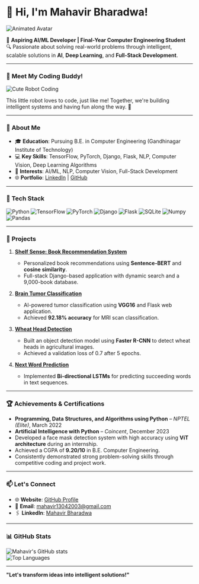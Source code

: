 # 👋 Hi, I'm Mahavir Bharadwa!  

![Animated Avatar](https://media.giphy.com/media/3o7abKhOpu0NwenH3O/giphy.gif)  

🚀 **Aspiring AI/ML Developer | Final-Year Computer Engineering Student**  
🔍 Passionate about solving real-world problems through intelligent, scalable solutions in **AI**, **Deep Learning**, and **Full-Stack Development**.  

---

### 🤖 **Meet My Coding Buddy!**  
![Cute Robot Coding](https://media.giphy.com/media/3o7abKhOpu0NwenH3O/giphy.gif)  

This little robot loves to code, just like me! Together, we're building intelligent systems and having fun along the way. 🚀  

---

### 🌟 **About Me**
- 🎓 **Education**: Pursuing B.E. in Computer Engineering (Gandhinagar Institute of Technology)  
- 💻 **Key Skills**: TensorFlow, PyTorch, Django, Flask, NLP, Computer Vision, Deep Learning Algorithms  
- 🧠 **Interests**: AI/ML, NLP, Computer Vision, Full-Stack Development  
- 🌐 **Portfolio**: [LinkedIn](https://www.linkedin.com/in/mahavir-bharadwa/) | [GitHub](https://github.com/MB-13)  

---

### 🔨 **Tech Stack**
![Python](https://img.shields.io/badge/Python-3670A0?style=for-the-badge&logo=python&logoColor=ffdd54)
![TensorFlow](https://img.shields.io/badge/TensorFlow-FF6F00?style=for-the-badge&logo=tensorflow&logoColor=white)
![PyTorch](https://img.shields.io/badge/PyTorch-EE4C2C?style=for-the-badge&logo=pytorch&logoColor=white)
![Django](https://img.shields.io/badge/Django-092E20?style=for-the-badge&logo=django&logoColor=green)
![Flask](https://img.shields.io/badge/Flask-000000?style=for-the-badge&logo=flask&logoColor=white)
![SQLite](https://img.shields.io/badge/SQLite-07405E?style=for-the-badge&logo=sqlite&logoColor=white)
![Numpy](https://img.shields.io/badge/Numpy-013243?style=for-the-badge&logo=numpy&logoColor=white)
![Pandas](https://img.shields.io/badge/Pandas-2C2D72?style=for-the-badge&logo=pandas&logoColor=white)

---

### 🚀 **Projects**
1. **[Shelf Sense: Book Recommendation System](https://github.com/MB-13/Book_Recommendation_Site.git)**  
   - Personalized book recommendations using **Sentence-BERT** and **cosine similarity**.  
   - Full-stack Django-based application with dynamic search and a 9,000-book database.  

2. **[Brain Tumor Classification](https://github.com/MB-13/brainTumor-Flask.git)**  
   - AI-powered tumor classification using **VGG16** and Flask web application.  
   - Achieved **92.18% accuracy** for MRI scan classification.  

3. **[Wheat Head Detection](https://github.com/MB-13/Wheat_head_detection.git)**  
   - Built an object detection model using **Faster R-CNN** to detect wheat heads in agricultural images.  
   - Achieved a validation loss of 0.7 after 5 epochs.  

4. **[Next Word Prediction](https://github.com/MB-13/Next-Word-Prediction.git)**  
   - Implemented **Bi-directional LSTMs** for predicting succeeding words in text sequences.  

---

### 🏆 **Achievements & Certifications**
- **Programming, Data Structures, and Algorithms using Python** – *NPTEL (Elite)*, March 2022  
- **Artificial Intelligence with Python** – *Coincent*, December 2023  
- Developed a face mask detection system with high accuracy using **ViT architecture** during an internship.  
- Achieved a CGPA of **9.20/10** in B.E. Computer Engineering.  
- Consistently demonstrated strong problem-solving skills through competitive coding and project work.  

---

### 📫 **Let's Connect**
- 🌐 **Website**: [GitHub Profile](https://github.com/MB-13)  
- 📩 **Email**: mahavir13042003@gmail.com  
- 🖇️ **LinkedIn**: [Mahavir Bharadwa](https://www.linkedin.com/in/mahavir-bharadwa/)  

---

### 📊 **GitHub Stats**
![Mahavir's GitHub stats](https://github-readme-stats.vercel.app/api?username=MB-13&show_icons=true&theme=radical)  
![Top Languages](https://github-readme-stats.vercel.app/api/top-langs/?username=MB-13&layout=compact&theme=radical)

---

**"Let's transform ideas into intelligent solutions!"**  
